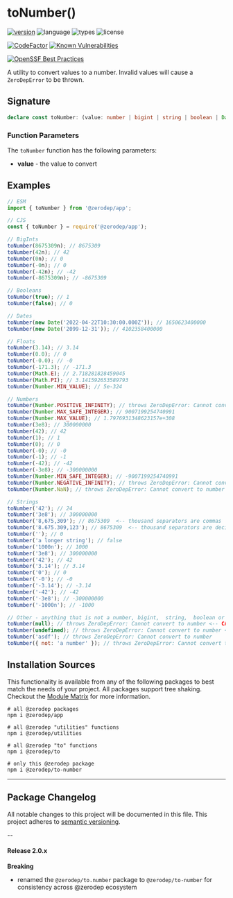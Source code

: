 # toNumber()

[![version](https://img.shields.io/npm/v/@zerodep/to-number?style=flat-square&color=blue)](https://www.npmjs.com/package/@zerodep/to-number)
![language](https://img.shields.io/badge/typescript-100%25-blue?style=flat-square)
![types](https://img.shields.io/badge/types-included-blue?style=flat-square)
![license](https://img.shields.io/github/license/cdepage/zerodep?color=blue&style=flat-square)

[![CodeFactor](https://www.codefactor.io/repository/github/cdepage/zerodep/badge)](https://www.codefactor.io/repository/github/cdepage/zerodep)
[![Known Vulnerabilities](https://snyk.io/test/github/cdepage/zerodep/badge.svg)](https://snyk.io/test/github/cdepage/zerodep)

[![OpenSSF Best Practices](https://www.bestpractices.dev/projects/9225/badge)](https://www.bestpractices.dev/projects/9225)

A utility to convert values to a number. Invalid values will cause a `ZeroDepError` to be thrown.

## Signature

```typescript
declare const toNumber: (value: number | bigint | string | boolean | Date) => number;
```

### Function Parameters

The `toNumber` function has the following parameters:

- **value** - the value to convert

## Examples

```javascript
// ESM
import { toNumber } from '@zerodep/app';

// CJS
const { toNumber } = require('@zerodep/app');
```

```javascript
// BigInts
toNumber(8675309n); // 8675309
toNumber(42n); // 42
toNumber(0n); // 0
toNumber(-0n); // 0
toNumber(-42n); // -42
toNumber(-8675309n); // -8675309

// Booleans
toNumber(true); // 1
toNumber(false); // 0

// Dates
toNumber(new Date('2022-04-22T10:30:00.000Z')); // 1650623400000
toNumber(new Date('2099-12-31')); // 4102358400000

// Floats
toNumber(3.14); // 3.14
toNumber(0.0); // 0
toNumber(-0.0); // -0
toNumber(-171.3); // -171.3
toNumber(Math.E); // 2.718281828459045
toNumber(Math.PI); // 3.141592653589793
toNumber(Number.MIN_VALUE); // 5e-324

// Numbers
toNumber(Number.POSITIVE_INFINITY); // throws ZeroDepError: Cannot convert to number
toNumber(Number.MAX_SAFE_INTEGER); // 9007199254740991
toNumber(Number.MAX_VALUE); // 1.7976931348623157e+308
toNumber(3e8); // 300000000
toNumber(42); // 42
toNumber(1); // 1
toNumber(0); // 0
toNumber(-0); // -0
toNumber(-1); // -1
toNumber(-42); // -42
toNumber(-3e8); // -300000000
toNumber(Number.MIN_SAFE_INTEGER); // -9007199254740991
toNumber(Number.NEGATIVE_INFINITY); // throws ZeroDepError: Cannot convert to number
toNumber(Number.NaN); // throws ZeroDepError: Cannot convert to number

// Strings
toNumber('42'); // 24
toNumber('3e8'); // 300000000
toNumber('8,675,309'); // 8675309  <-- thousand separators are commas
toNumber('8.675.309,123'); // 8675309  <-- thousand separators are decimal points
toNumber(''); // 0
toNumber('a longer string'); // false
toNumber('1000n'); // 1000
toNumber('3e8'); // 300000000
toNumber('42'); // 42
toNumber('3.14'); // 3.14
toNumber('0'); // 0
toNumber('-0'); // -0
toNumber('-3.14'); // -3.14
toNumber('-42'); // -42
toNumber('-3e8'); // -300000000
toNumber('-1000n'); // -1000

// Other - anything that is not a number, bigint,  string,  boolean or Date
toNumber(null); // throws ZeroDepError: Cannot convert to number <-- CAUTION
toNumber(undefined); // throws ZeroDepError: Cannot convert to number <-- CAUTION
toNumber('asdf'); // throws ZeroDepError: Cannot convert to number
toNumber({ not: 'a number' }); // throws ZeroDepError: Cannot convert to number
```

## Installation Sources

This functionality is available from any of the following packages to best match the needs of your project. All packages support tree shaking. Checkout the [Module Matrix](/) for more information.

```shell
# all @zerodep packages
npm i @zerodep/app

# all @zerodep "utilities" functions
npm i @zerodep/utilities

# all @zerodep "to" functions
npm i @zerodep/to

# only this @zerodep package
npm i @zerodep/to-number
```

---

## Package Changelog

All notable changes to this project will be documented in this file. This project adheres to [semantic versioning](https://semver.org/spec/v2.0.0.html).

--

#### Release 2.0.x

**Breaking**

- renamed the `@zerodep/to.number` package to `@zerodep/to-number` for consistency across @zerodep ecosystem

